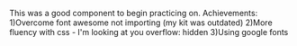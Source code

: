 This was a good component to begin practicing on. 
Achievements:
1)Overcome font awesome not importing (my kit was outdated)
2)More fluency with css - I'm looking at you overflow: hidden
3)Using google fonts